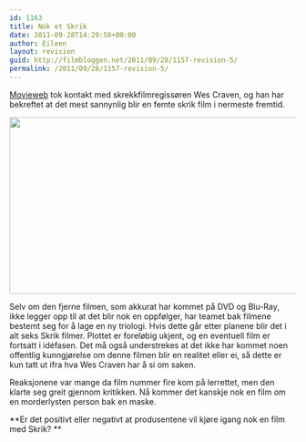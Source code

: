 ```yaml
---
id: 1163
title: Nok et Skrik
date: 2011-09-28T14:29:58+00:00
author: Eileen
layout: revision
guid: http://filmbloggen.net/2011/09/28/1157-revision-5/
permalink: /2011/09/28/1157-revision-5/
---
```

[Movieweb](http://www.movieweb.com/) tok kontakt med skrekkfilmregissøren Wes Craven, og han har bekreftet at det mest sannynlig blir en femte skrik film i nermeste fremtid.

[<img class="alignnone size-large wp-image-1158" src="http://filmbloggen.net/wp-content/uploads//2011/09/Scream5Logo-620x310.jpg" alt="" width="620" height="310" />](http://www.rolfenorman.com/2011/05/scream-5-on-its-way.html)

Selv om den fjerne filmen, som akkurat har kommet på DVD og Blu-Ray, ikke legger opp til at det blir nok en oppfølger, har teamet bak filmene bestemt seg for å lage en ny triologi. Hvis dette går etter planene blir det i alt seks Skrik filmer. Plottet er foreløbig ukjent, og en eventuell film er fortsatt i idéfasen. Det må også understrekes at det ikke har kommet noen offentlig kunngjørelse om denne filmen blir en realitet eller ei, så dette er kun tatt ut ifra hva Wes Craven har å si om saken.

Reaksjonene var mange da film nummer fire kom på lerrettet, men den klarte seg greit gjennom kritikken. Nå kommer det kanskje nok en film om en morderlysten person bak en maske.

**Er det positivt eller negativt at produsentene vil kjøre igang nok en film med Skrik? **